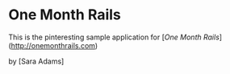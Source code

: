 # One Month Rails

This is the pinteresting sample application for [*One Month Rails*] (http://onemonthrails.com)

by [Sara Adams]